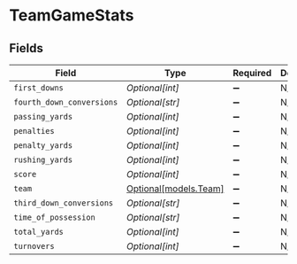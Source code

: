# TeamGameStats


## Fields

| Field                                      | Type                                       | Required                                   | Description                                | Example                                    |
| ------------------------------------------ | ------------------------------------------ | ------------------------------------------ | ------------------------------------------ | ------------------------------------------ |
| `first_downs`                              | *Optional[int]*                            | :heavy_minus_sign:                         | N/A                                        |                                            |
| `fourth_down_conversions`                  | *Optional[str]*                            | :heavy_minus_sign:                         | N/A                                        | 1/2                                        |
| `passing_yards`                            | *Optional[int]*                            | :heavy_minus_sign:                         | N/A                                        |                                            |
| `penalties`                                | *Optional[int]*                            | :heavy_minus_sign:                         | N/A                                        |                                            |
| `penalty_yards`                            | *Optional[int]*                            | :heavy_minus_sign:                         | N/A                                        |                                            |
| `rushing_yards`                            | *Optional[int]*                            | :heavy_minus_sign:                         | N/A                                        |                                            |
| `score`                                    | *Optional[int]*                            | :heavy_minus_sign:                         | N/A                                        |                                            |
| `team`                                     | [Optional[models.Team]](../models/team.md) | :heavy_minus_sign:                         | N/A                                        |                                            |
| `third_down_conversions`                   | *Optional[str]*                            | :heavy_minus_sign:                         | N/A                                        | 5/12                                       |
| `time_of_possession`                       | *Optional[str]*                            | :heavy_minus_sign:                         | N/A                                        | 31:45                                      |
| `total_yards`                              | *Optional[int]*                            | :heavy_minus_sign:                         | N/A                                        |                                            |
| `turnovers`                                | *Optional[int]*                            | :heavy_minus_sign:                         | N/A                                        |                                            |